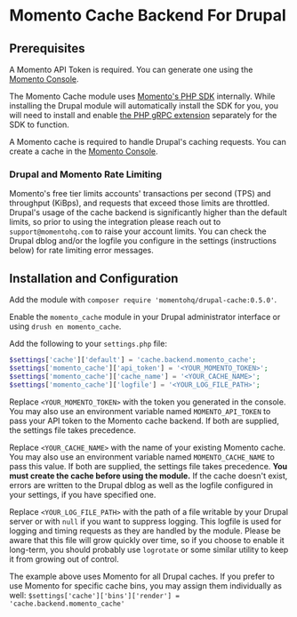 # Momento Cache Backend For Drupal

## Prerequisites

A Momento API Token is required. You can generate one using the [Momento Console](https://console.gomomento.com/).

The Momento Cache module uses [Momento's PHP SDK](https://docs.momentohq.com/cache/develop/sdks/php) internally. While installing the Drupal module will automatically install the SDK for you, you will need to install and enable [the PHP gRPC extension](https://github.com/grpc/grpc/blob/master/src/php/README.md) separately for the SDK to function.

A Momento cache is required to handle Drupal's caching requests. You can create a cache in the [Momento Console](https://console.gomomento.com/).

### Drupal and Momento Rate Limiting

Momento's free tier limits accounts' transactions per second (TPS) and throughput (KiBps), and requests that exceed those limits are throttled. Drupal's usage of the cache backend is significantly higher than the default limits, so prior to using the integration please reach out to `support@momentohq.com` to raise your account limits. You can check the Drupal dblog and/or the logfile you configure in the settings (instructions below) for rate limiting error messages.

## Installation and Configuration

Add the module with `composer require 'momentohq/drupal-cache:0.5.0'`.

Enable the `momento_cache` module in your Drupal administrator interface or using `drush en momento_cache`.  

Add the following to your `settings.php` file: 

```php
$settings['cache']['default'] = 'cache.backend.momento_cache';
$settings['momento_cache']['api_token'] = '<YOUR_MOMENTO_TOKEN>';
$settings['momento_cache']['cache_name'] = '<YOUR_CACHE_NAME>';
$settings['momento_cache']['logfile'] = '<YOUR_LOG_FILE_PATH>';
```

Replace `<YOUR_MOMENTO_TOKEN>` with the token you generated in the console. You may also use an environment variable named `MOMENTO_API_TOKEN` to pass your API token to the Momento cache backend. If both are supplied, the settings file takes precedence.

Replace `<YOUR_CACHE_NAME>` with the name of your existing Momento cache. You may also use an environment variable named `MOMENTO_CACHE_NAME` to pass this value. If both are supplied, the settings file takes precedence. **You must create the cache before using the module.** If the cache doesn't exist, errors are written to the Drupal dblog as well as the logfile configured in your settings, if you have specified one.

Replace `<YOUR_LOG_FILE_PATH>` with the path of a file writable by your Drupal server or with `null` if you want to suppress logging. This logfile is used for logging and timing requests as they are handled by the module. Please be aware that this file will grow quickly over time, so if you choose to enable it long-term, you should probably use `logrotate` or some similar utility to keep it from growing out of control.

The example above uses Momento for all Drupal caches. If you prefer to use Momento for specific cache bins, you may assign them individually as well: `$settings['cache']['bins']['render'] = 'cache.backend.momento_cache'`


